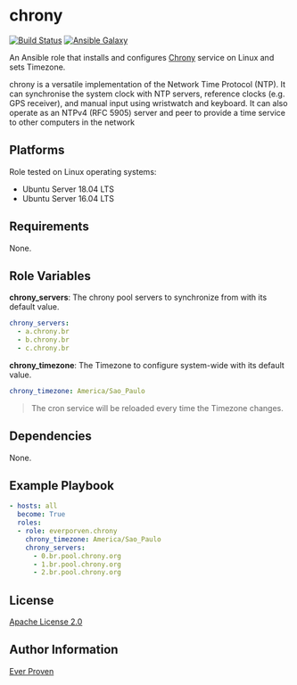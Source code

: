 chrony
======

[![Build Status](https://travis-ci.org/everproven/ansible-chrony.svg?branch=master)](https://travis-ci.org/brodriguesneto/ansible-chrony)
[![Ansible Galaxy](https://img.shields.io/badge/ansible--galaxy-brodriguesneto.chrony-blue.svg)](https://galaxy.ansible.com/brodriguesneto/chrony/)

An Ansible role that installs and configures [Chrony] service on Linux and sets Timezone.

chrony is a versatile implementation of the Network Time Protocol (NTP). It can synchronise the system clock with NTP servers, reference clocks (e.g. GPS receiver), and manual input using wristwatch and keyboard. It can also operate as an NTPv4 (RFC 5905) server and peer to provide a time service to other computers in the network

Platforms
---------

Role tested on Linux operating systems:

* Ubuntu Server 18.04 LTS
* Ubuntu Server 16.04 LTS

Requirements
------------

None.

Role Variables
--------------

__chrony_servers__: The chrony pool servers to synchronize from with its default value.

```YAML
chrony_servers:
  - a.chrony.br
  - b.chrony.br
  - c.chrony.br
```

__chrony_timezone__: The Timezone to configure system-wide with its default value.

```YAML
chrony_timezone: America/Sao_Paulo
```

> The cron service will be reloaded every time the Timezone changes.

Dependencies
------------

None.

Example Playbook
----------------

```YAML
- hosts: all
  become: True
  roles:
  - role: everporven.chrony
    chrony_timezone: America/Sao_Paulo
    chrony_servers:
      - 0.br.pool.chrony.org
      - 1.br.pool.chrony.org
      - 2.br.pool.chrony.org
```

License
-------

[Apache License 2.0]

Author Information
------------------

[Ever Proven]

[Chrony]: https://chrony.tuxfamily.org/
[Cron]: https://en.wikipedia.org/wiki/Cron
[Apache License 2.0]: https://github.com/everproven/ansible-chrony/blob/master/LICENSE
[Ever Proven]: https://github.com/everproven
